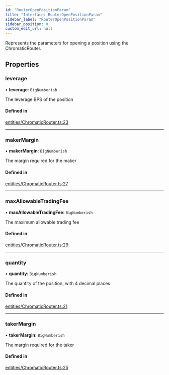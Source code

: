 ```yaml
---
id: "RouterOpenPositionParam"
title: "Interface: RouterOpenPositionParam"
sidebar_label: "RouterOpenPositionParam"
sidebar_position: 0
custom_edit_url: null
---
```


Represents the parameters for opening a position using the ChromaticRouter.

## Properties

### leverage

• **leverage**: `BigNumberish`

The leverage BPS of the position

#### Defined in

[entities/ChromaticRouter.ts:23](https://github.com/chromatic-protocol/sdk/blob/f7d689f/packages/sdk-ethers-v6/src/entities/ChromaticRouter.ts#L23)

___

### makerMargin

• **makerMargin**: `BigNumberish`

The margin required for the maker

#### Defined in

[entities/ChromaticRouter.ts:27](https://github.com/chromatic-protocol/sdk/blob/f7d689f/packages/sdk-ethers-v6/src/entities/ChromaticRouter.ts#L27)

___

### maxAllowableTradingFee

• **maxAllowableTradingFee**: `BigNumberish`

The maximum allowable trading fee

#### Defined in

[entities/ChromaticRouter.ts:29](https://github.com/chromatic-protocol/sdk/blob/f7d689f/packages/sdk-ethers-v6/src/entities/ChromaticRouter.ts#L29)

___

### quantity

• **quantity**: `BigNumberish`

The quantity of the position, with 4 decimal places

#### Defined in

[entities/ChromaticRouter.ts:21](https://github.com/chromatic-protocol/sdk/blob/f7d689f/packages/sdk-ethers-v6/src/entities/ChromaticRouter.ts#L21)

___

### takerMargin

• **takerMargin**: `BigNumberish`

The margin required for the taker

#### Defined in

[entities/ChromaticRouter.ts:25](https://github.com/chromatic-protocol/sdk/blob/f7d689f/packages/sdk-ethers-v6/src/entities/ChromaticRouter.ts#L25)
